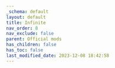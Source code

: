 ```yaml
---
_schema: default
layout: default
title: Infinite
nav_order: 8
nav_exclude: false
parent: Official mods
has_children: false
has_toc: false
last_modified_date: 2023-12-08 18:42:58
---
```

